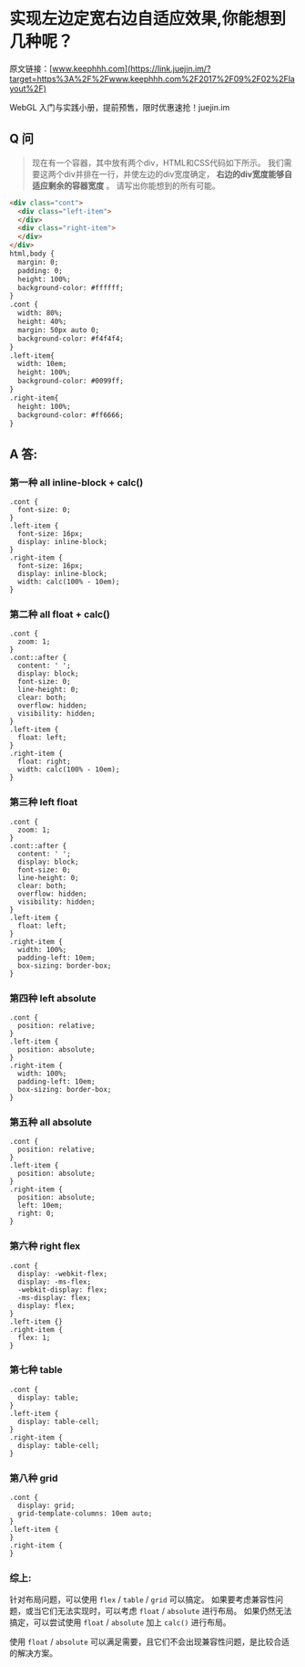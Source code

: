 # 实现左边定宽右边自适应效果,你能想到几种呢？

原文链接：[www.keephhh.com](https://link.juejin.im/?target=https%3A%2F%2Fwww.keephhh.com%2F2017%2F09%2F02%2Flayout%2F)

WebGL 入门与实践小册，提前预售，限时优惠速抢！juejin.im

## Q 问

> 现在有一个容器，其中放有两个div，HTML和CSS代码如下所示。
> 我们需要这两个div并排在一行，并使左边的div宽度确定， **右边的div宽度能够自适应剩余的容器宽度** 。
> 请写出你能想到的所有可能。

```html
<div class="cont">
  <div class="left-item">
  </div>
  <div class="right-item">
  </div>
</div>
html,body {
  margin: 0;
  padding: 0;
  height: 100%;
  background-color: #ffffff;
}
.cont {
  width: 80%;
  height: 40%;
  margin: 50px auto 0;
  background-color: #f4f4f4;
}
.left-item{
  width: 10em;
  height: 100%;
  background-color: #0099ff;
}
.right-item{
  height: 100%;
  background-color: #ff6666;
}
```

## A 答:

### 第一种 all inline-block + calc()

```
.cont {
  font-size: 0;
}
.left-item {
  font-size: 16px;
  display: inline-block;
}
.right-item {
  font-size: 16px;
  display: inline-block;
  width: calc(100% - 10em);
}
```

### 第二种 all float + calc()

```
.cont {
  zoom: 1;
}
.cont::after {
  content: ' ';
  display: block;
  font-size: 0;
  line-height: 0;
  clear: both;
  overflow: hidden;
  visibility: hidden;
}
.left-item {
  float: left;
}
.right-item {
  float: right;
  width: calc(100% - 10em);
}
```

### 第三种 left float

```
.cont {
  zoom: 1;
}
.cont::after {
  content: ' ';
  display: block;
  font-size: 0;
  line-height: 0;
  clear: both;
  overflow: hidden;
  visibility: hidden;
}
.left-item {
  float: left;
}
.right-item {
  width: 100%;
  padding-left: 10em;
  box-sizing: border-box;
}
```

### 第四种 left absolute

```
.cont {
  position: relative;
}
.left-item {
  position: absolute;
}
.right-item {
  width: 100%;
  padding-left: 10em;
  box-sizing: border-box;
}
```

### 第五种 all absolute

```
.cont {
  position: relative;
}
.left-item {
  position: absolute;
}
.right-item {
  position: absolute;
  left: 10em;
  right: 0;
}
```

### 第六种 right flex

```
.cont {
  display: -webkit-flex;
  display: -ms-flex;
  -webkit-display: flex;
  -ms-display: flex;
  display: flex;
}
.left-item {}
.right-item {
  flex: 1;
}
```

### 第七种 table

```
.cont {
  display: table;
}
.left-item {
  display: table-cell;
}
.right-item {
  display: table-cell;
}
```

### 第八种 grid

```
.cont {
  display: grid;
  grid-template-columns: 10em auto;
}
.left-item {
}
.right-item {
}
```

### 综上:

针对布局问题，可以使用 `flex` / `table` / `grid` 可以搞定。
如果要考虑兼容性问题，或当它们无法实现时，可以考虑 `float` / `absolute` 进行布局。
如果仍然无法搞定，可以尝试使用 `float` / `absolute` 加上 `calc()` 进行布局。

使用 `float` / `absolute` 可以满足需要，且它们不会出现兼容性问题，是比较合适的解决方案。